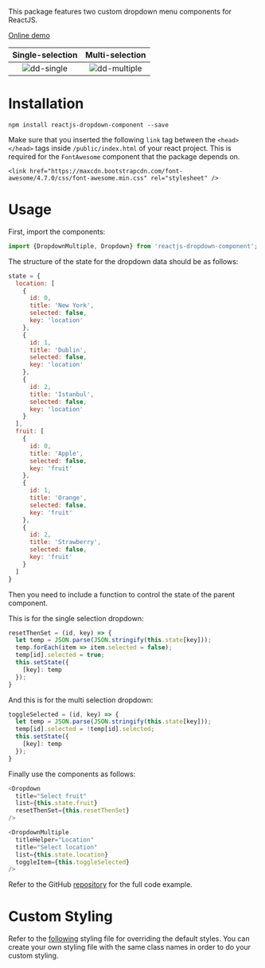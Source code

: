 This package features two custom dropdown menu components for ReactJS.

[Online demo](https://dbilgili.github.io/Custom-ReactJS-Dropdown-Components/index.html)

__Single-selection__       |  __Multi-selection__
:-------------------------:|:-------------------------:
![dd-single](https://user-images.githubusercontent.com/22943912/45922263-37477780-bec7-11e8-81dd-f85e53f8687b.gif)  |  ![dd-multiple](https://user-images.githubusercontent.com/22943912/45922265-40d0df80-bec7-11e8-9f6a-53eb8341592b.gif)

# Installation

    npm install reactjs-dropdown-component --save

Make sure that you inserted the following `link` tag between the `<head></head>` tags inside `/public/index.html` of your react project. This is required for the `FontAwesome` component that the package depends on.

    <link href="https://maxcdn.bootstrapcdn.com/font-awesome/4.7.0/css/font-awesome.min.css" rel="stylesheet" />

# Usage

First, import the components:

```javascript
import {DropdownMultiple, Dropdown} from 'reactjs-dropdown-component';
```

The structure of the state for the dropdown data should be as follows:

```javascript
state = {
  location: [
    {
      id: 0,
      title: 'New York',
      selected: false,
      key: 'location'
    },
    {
      id: 1,
      title: 'Dublin',
      selected: false,
      key: 'location'
    },
    {
      id: 2,
      title: 'Istanbul',
      selected: false,
      key: 'location'
    }
  ],
  fruit: [
    {
      id: 0,
      title: 'Apple',
      selected: false,
      key: 'fruit'
    },
    {
      id: 1,
      title: 'Orange',
      selected: false,
      key: 'fruit'
    },
    {
      id: 2,
      title: 'Strawberry',
      selected: false,
      key: 'fruit'
    }
  ]
}
```

Then you need to include a function to control the state of the parent component.


This is for the single selection dropdown:
```javascript
resetThenSet = (id, key) => {
  let temp = JSON.parse(JSON.stringify(this.state[key]));
  temp.forEach(item => item.selected = false);
  temp[id].selected = true;
  this.setState({
    [key]: temp
  });
}
```
And this is for the multi selection dropdown:
```javascript
toggleSelected = (id, key) => {
  let temp = JSON.parse(JSON.stringify(this.state[key]));
  temp[id].selected = !temp[id].selected;
  this.setState({
    [key]: temp
  });
}
```

Finally use the components as follows:

```javascript
<Dropdown
  title="Select fruit"
  list={this.state.fruit}
  resetThenSet={this.resetThenSet}
/>

<DropdownMultiple
  titleHelper="Location"
  title="Select location"
  list={this.state.location}
  toggleItem={this.toggleSelected}
/>
```

Refer to the GitHub [repository](https://github.com/dbilgili/Custom-ReactJS-Dropdown-Components) for the full code example.

# Custom Styling

Refer to the [following](https://github.com/dbilgili/Custom-ReactJS-Dropdown-Components/blob/master/src/style/stylus/dropdown.styl) styling file for overriding the default styles. You can create your own styling file with the same class names in order to do your custom styling.
